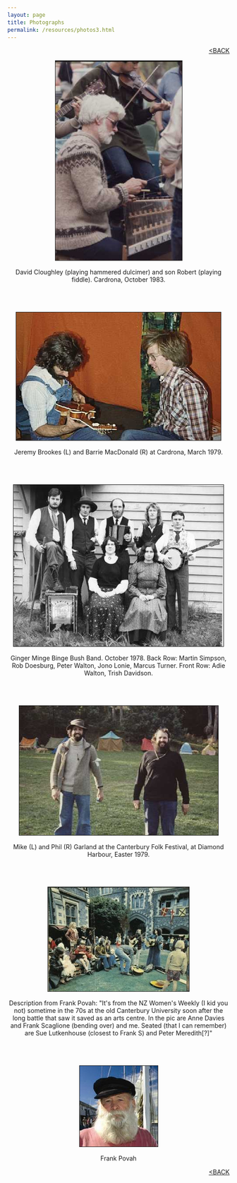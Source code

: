 ```yaml
---
layout: page
title: Photographs
permalink: /resources/photos3.html
---
```


<p align="right">
<a href="/resources/photos2.html">&lt;BACK</a>
</p>

<center>

<img border="1" bcolor="black" src="/photos/dave_and_robert.jpg" />

David Cloughley (playing hammered dulcimer) and son Robert (playing
fiddle). Cardrona, October 1983.
<br />
<br />
<br />
<br />

<img border="1" bcolor="black" src="/photos/jeremy_and_barrie.jpg" />

Jeremy Brookes (L) and Barrie MacDonald (R) at Cardrona, March 1979.
<br />
<br />
<br />
<br />

<img border="1" bcolor="black" src="/photos/GMBBB.jpg" />

Ginger Minge Binge Bush Band. October 1978. Back Row: Martin Simpson, Rob
Doesburg, Peter Walton, Jono Lonie, Marcus Turner. Front Row: Adie Walton,
Trish Davidson.
<br />
<br />
<br />
<br />

<img border="1" bcolor="black" src="/photos/mike_and_phil.jpg" />

Mike (L) and Phil (R) Garland at the Canterbury Folk Festival, at Diamond
Harbour, Easter 1979.
<br />
<br />
<br />
<br />

<img border="1" bcolor="black" src="/photos/Chch1.jpg" />

Description from Frank Povah: "It's from the NZ Women's Weekly (I kid you
not) sometime in the 70s at the old Canterbury University soon after the
long battle that saw it saved as an arts centre. In the pic are Anne
Davies and Frank Scaglione (bending over) and me. Seated (that I can
remember) are Sue Lutkenhouse (closest to Frank S) and Peter Meredith[?]"
<br />
<br />
<br />
<br />

<img border="1" bcolor="black" src="/photos/Frank.jpg" />

Frank Povah

</center>

<p align="right">
<a href="/resources/photos2.html">&lt;BACK</a>
</p>

